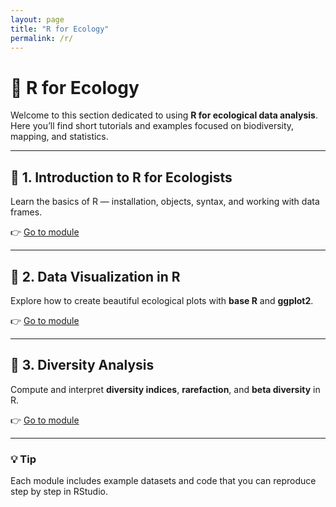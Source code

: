 ```yaml
---
layout: page
title: "R for Ecology"
permalink: /r/
---
```


# 🌿 R for Ecology

Welcome to this section dedicated to using **R for ecological data analysis**.  
Here you’ll find short tutorials and examples focused on biodiversity, mapping, and statistics.

---

## 📘 1. Introduction to R for Ecologists
Learn the basics of R — installation, objects, syntax, and working with data frames.

👉 [Go to module](01-introduction/)

---

## 🎨 2. Data Visualization in R
Explore how to create beautiful ecological plots with **base R** and **ggplot2**.

👉 [Go to module](02-data-visualization/)

---

## 🌱 3. Diversity Analysis
Compute and interpret **diversity indices**, **rarefaction**, and **beta diversity** in R.

👉 [Go to module](03-diversity-analysis/)

---

### 💡 Tip
Each module includes example datasets and code that you can reproduce step by step in RStudio.
